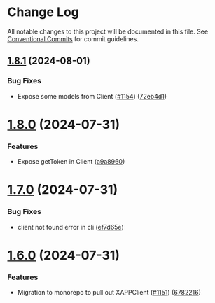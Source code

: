 # Change Log

All notable changes to this project will be documented in this file.
See [Conventional Commits](https://conventionalcommits.org) for commit guidelines.

## [1.8.1](https://github.com/xapp-ai/xapp-cli/compare/v1.8.0...v1.8.1) (2024-08-01)


### Bug Fixes

* Expose some models from Client ([#1154](https://github.com/xapp-ai/xapp-cli/issues/1154)) ([72eb4d1](https://github.com/xapp-ai/xapp-cli/commit/72eb4d1a33f5f73b5f3ff5ea446a36a7cd726b65))





# [1.8.0](https://github.com/xapp-ai/xapp-cli/compare/v1.7.0...v1.8.0) (2024-07-31)


### Features

* Expose getToken in Client ([a9a8960](https://github.com/xapp-ai/xapp-cli/commit/a9a89600789e5987396ae19e5be8df0cf115a57c))





# [1.7.0](https://github.com/xapp-ai/xapp-cli/compare/v1.6.0...v1.7.0) (2024-07-31)


### Bug Fixes

* client not found error in cli ([ef7d65e](https://github.com/xapp-ai/xapp-cli/commit/ef7d65ec6d759891b2381fefd74dbfe3aa1bcb5b))





# [1.6.0](https://github.com/xapp-ai/xapp-cli/compare/v1.5.228...v1.6.0) (2024-07-31)


### Features

* Migration to monorepo to pull out XAPPClient ([#1151](https://github.com/xapp-ai/xapp-cli/issues/1151)) ([6782216](https://github.com/xapp-ai/xapp-cli/commit/67822161aaa56bbda5b263bb55ccc516dc66c983))
